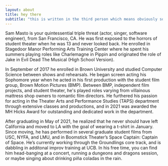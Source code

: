 ```yaml
---
layout: about
title: hey there
subtitle: "this is written in the third person which means obviously someone else wrote this who wasn't me"
---
```


Sam Masto is your quintessential triple threat (actor, singer, software engineer), from San Francisco, CA. He was first exposed to the horrors of student theater when he was 13 and never looked back. He enrolled in Stagedoor Manor Performing Arts Training Center where he spent his summers playing roles like Charlemagne in Pippin and originated the role of Jake in Evil Dead The Musical (High School Version).

In September of 2017 he enrolled in Brown University and studied Computer Science between shows and rehearsals. He began screen acting his Sophomore year when he acted in his first production with the student film group, Brown Motion Pictures (BMP). Between BMP, independent film projects, and student theater, he's played roles varying from villainous mattress shop owners to romantic film directors. He furthered his passion for acting in the Theater Arts and Performance Studies (TAPS) department through extensive classes and productions, and in 2021 was awarded the MH Hicks Award for outstanding and dedicated work in the department.

After graduating in May of 2021, he realized that he never should have left California and moved to LA with the goal of wearing a t-shirt in January. Since moving, he has performed in several graduate student films from USC, NYFA, and LMU, and in Boomstick Theater’s Space Captain: Captain of Space. He’s currently working through the Groundlings core track, and is dabbling in additonal improv training at UCB. In his free time, you can find him head-banging at a concert, running a dungeons and dragons session, or maybe singing about drinking piña coladas in the rain.
